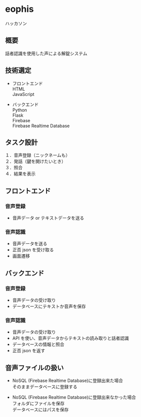 # eophis

ハッカソン

## 概要

話者認識を使用した声による解錠システム

## 技術選定

- フロントエンド  
   HTML  
   JavaScript

- バックエンド  
   Python  
   Flask  
   Firebase  
   Firebase Realtime Database

## タスク設計

１．音声登録（ニックネームも）  
２．発話（鍵を開けたいとき）  
３．照合  
４．結果を表示

## フロントエンド

### 音声登録

- 音声データ or テキストデータを送る

### 音声認識

- 音声データを送る
- 正否 json を受け取る
- 画面遷移

## バックエンド

### 音声登録

- 音声データの受け取り
- データベースにテキストか音声を保存

### 音声認識

- 音声データの受け取り
- API を使い、音声データからテキストの読み取りと話者認識
- データベースの情報と照合
- 正否 json を返す

## 音声ファイルの扱い

- NoSQL (Firebase Realtime Database)に登録出来た場合  
  そのままデータベースに登録する

- NoSQL (Firebase Realtime Database)に登録出来なかった場合  
  フォルダにファイルを保存  
  データベースにはパスを保存
